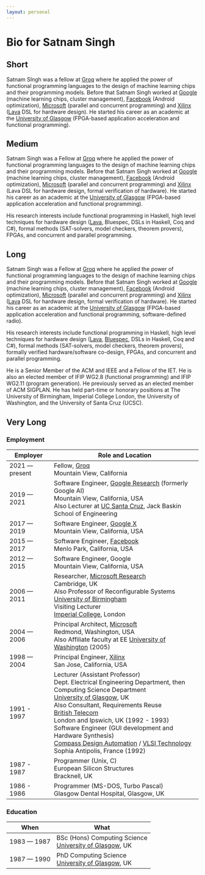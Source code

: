 ```yaml
---
layout: personal
---
```


# Bio for Satnam Singh

## Short
Satnam SIngh was a fellow at [Groq](http://groq.com) where he applied the power of functional programming languages to the design of machine learning chips and their programming models. Before that Satnam Singh worked at [Google](http://google.com) (machine learning chips, cluster management), [Facebook](http://facebook) (Android optimization), [Microsoft](http://microsoft.com) (parallel and concurrent programming) and [Xilinx](http://xilinx.com) ([Lava](https://lava.raintown.org) DSL for hardware design). He started his career as an academic at the [University of Glasgow](https://www.gla.ac.uk/schools/computing/) (FPGA-based application acceleration and functional programming).

## Medium
Satnam Singh was a Fellow at [Groq](http://groq.com) where he applied the power of functional programming languages to the design of machine learning chips and their programming models. Before that Satnam Singh worked at [Google](http://google.com) (machine learning chips, cluster management), [Facebook](http://facebook) (Android optimization), [Microsoft](http://microsoft.com) (parallel and concurrent programming) and [Xilinx](http://xilinx.com) (Lava DSL for hardware design, formal verification of hardware). He started his career as an academic at the [University of Glasgow](https://www.gla.ac.uk/schools/computing/) (FPGA-based application acceleration and functional programming).

His research interests include functional programming in Haskell, high level techniques for hardware design ([Lava](https://lava.raintown.org), Bluespec, DSLs in Haskell, Coq and C#), formal methods (SAT-solvers, model checkers, theorem provers), FPGAs, and concurrent and parallel programming.

## Long
Satnam Singh was a Fellow at [Groq](http://groq.com) where he applied the power of functional programming languages to the design of machine learning chips and their programming models. Before that Satnam Singh worked at [Google](http://google.com) (machine learning chips, cluster management), [Facebook](http://facebook) (Android optimization), [Microsoft](http://microsoft.com) (parallel and concurrent programming) and [Xilinx](http://xilinx.com) ([Lava](https://lava.raintown.org) DSL for hardware design, formal verification of hardware). He started his career as an academic at the [University of Glasgow](https://www.gla.ac.uk/schools/computing/) (FPGA-based application acceleration and functional programming, software-defined radio).

His research interests include functional programming in Haskell, high level techniques for hardware design ([Lava](https://lava.raintown.org), [Bluespec](https://bluespec), DSLs in Haskell, Coq and C#), formal methods (SAT-solvers, model checkers, theorem provers), formally verified hardware/software co-design, FPGAs, and concurrent and parallel programming.

He is a Senior Member of the ACM and IEEE and a Fellow of the IET. He is also an elected member of IFIP WG2.8 (functional programming) and IFIP WG2.11 (program generation). He previously served as an elected member of ACM SIGPLAN. He has held part-time or honorary positions at The University of Birmingham, Imperial College London, the University of Washington, and the University of Santa Cruz (UCSC).

## Very Long
### Employment

| Employer | Role and Location |
|----------|----------|
| 2021 — present | Fellow, [Groq](http://groq.com)<br> Mountain View, California
| 2019 — 2021 | Software Engineer, [Google Research](https://research.google/) (formerly Google AI)<br> Mountain View, California, USA<br>Also Lecturer at [UC Santa Cruz](https://engineering.ucsc.edu/), Jack Baskin School of Engineering
| 2017 — 2019 | Software Engineer, [Google X](https://x.company/)<br> Mountain View, California, USA
| 2015 — 2017 | Software Engineer, [Facebook](http://facebook.com)<br>Menlo Park, California, USA
| 2012 — 2015 | Software Engineer, Google<br>Mountain View, California, USA
| 2006 — 2011  | Researcher, [Microsoft Research](https://www.microsoft.com/en-us/research/)<br>Cambridge, UK<br>Also Professor of Reconfigurable Systems<br>[University of Birmingham](https://www.birmingham.ac.uk/schools/computer-science)<br>Visiting Lecturer<br>[Imperial College](https://www.imperial.ac.uk/), London
| 2004 — 2006 | Principal Architect, [Microsoft](http://microsoft.com)<br>Redmond, Washington, USA<br>Also Affiliate faculty at EE [University of Washington](https://www.ece.uw.edu/) (2005)
| 1998 — 2004 | Principal Engineer, [Xilinx](http://xilinx.com)<br>San Jose, California, USA
| 1991 - 1997 | Lecturer (Assistant Professor)<br>Dept. Electrical Engineering Department, then Computing Science Department<br>[University of Glasgow](https://www.gla.ac.uk/schools/computing/), UK<br>Also Consultant, Requirements Reuse<br>[British Telecom](https://www.bt.com)<br>London and Ipswich, UK (1992 - 1993)<br>Software Engineer (GUI development and Hardware Synthesis)<br>[Compass Design Automation](https://www.cadence.com/) / [VLSI Technology](https://www.vlsitechnologyllc.com/)<br>Sophia Antipolis, France (1992)
| 1987 - 1987 | Programmer (Unix, C)<br>European Silicon Structures<br>Bracknell, UK
| 1986 - 1986 | Programmer (MS-DOS, Turbo Pascal)<br>Glasgow Dental Hospital, Glasgow, UK

### Education

| When     | What |
|----------|----------|
| 1983 — 1987 | BSc (Hons) Computing Science<br>[University of Glasgow](https://www.gla.ac.uk/schools/computing/), UK
| 1987 — 1990| PhD Computing Science<br>[University of Glasgow](https://www.gla.ac.uk/schools/computing/), UK
